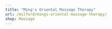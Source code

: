 ```yaml
---
title: "Ming's Oriental Massage Therapy"
url: /milford/mings-oriental-massage-therapy/
shop: Massage
---
```

